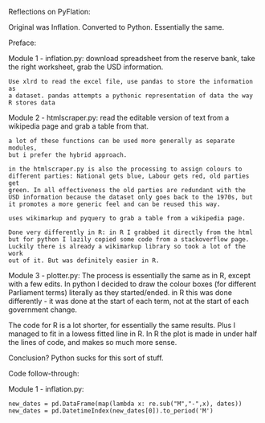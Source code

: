 Reflections on PyFlation:

Original was Inflation. Converted to Python. Essentially the same.

Preface:

Module 1 - inflation.py:
	download spreadsheet from the reserve bank, take the right worksheet, 
	grab the USD information.
	
	Use xlrd to read the excel file, use pandas to store the information as
	a dataset. pandas attempts a pythonic representation of data the way
	R stores data

Module 2 - htmlscraper.py:
	read the editable version of text from a wikipedia page and grab a table
	from that.

	a lot of these functions can be used more generally as separate modules,
	but i prefer the hybrid approach.
	
	in the htmlscraper.py is also the processing to assign colours to
	different parties: National gets blue, Labour gets red, old parties get 
	green. In all effectiveness the old parties are redundant with the
	USD information because the dataset only goes back to the 1970s, but
	it promotes a more generic feel and can be reused this way.

	uses wikimarkup and pyquery to grab a table from a wikipedia page.

	Done very differently in R: in R I grabbed it directly from the html
	but for python I lazily copied some code from a stackoverflow page.
	Luckily there is already a wikimarkup library so took a lot of the work
	out of it. But was definitely easier in R.

Module 3 - plotter.py:
The process is essentially the same as in R, except with a few edits. In python 
I decided to draw the colour boxes (for different Parliament terms) literally as
they started/ended. in R this was done differently - it was done at the start of
each term, not at the start of each government change.

The code for R is a lot shorter, for essentially the same results. Plus I 
managed to fit in a lowess fitted line in R. In R the plot is made in under half
the lines of code, and makes so much more sense.

Conclusion? Python sucks for this sort of stuff.


Code follow-through:

Module 1 - inflation.py:

```
new_dates = pd.DataFrame(map(lambda x: re.sub("M","-",x), dates))
new_dates = pd.DatetimeIndex(new_dates[0]).to_period('M')
```
